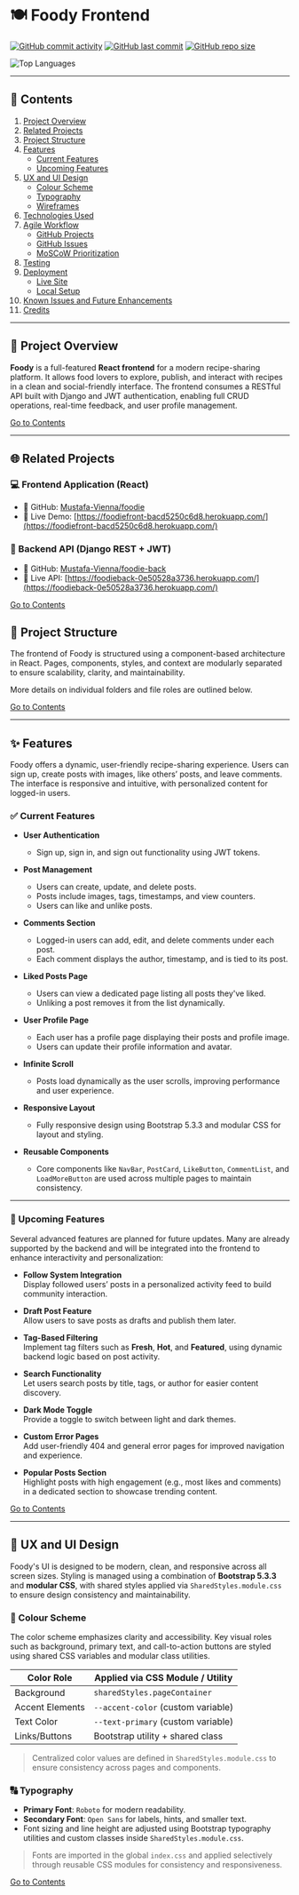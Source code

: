 # 🍽 Foody Frontend

[![GitHub commit activity](https://img.shields.io/github/commit-activity/t/Mustafa-Vienna/foodie)](https://github.com/Mustafa-Vienna/foodie/commits/main)
[![GitHub last commit](https://img.shields.io/github/last-commit/Mustafa-Vienna/foodie)](https://github.com/Mustafa-Vienna/foodie/commits/main)
[![GitHub repo size](https://img.shields.io/github/repo-size/Mustafa-Vienna/foodie)](https://github.com/Mustafa-Vienna/foodie)

![Top Languages](https://github-readme-stats.vercel.app/api/top-langs/?username=Mustafa-Vienna&repo=foodie&layout=compact)

---

## 📖 Contents <a id="contents"></a>

1. [Project Overview](#project-overview)
2. [Related Projects](#related-projects)
3. [Project Structure](#project-structure)
4. [Features](#features)
   - [Current Features](#current-features)
   - [Upcoming Features](#upcoming-features)
5. [UX and UI Design](#ux-and-ui-design)
   - [Colour Scheme](#colour-scheme)
   - [Typography](#typography)
   - [Wireframes](#wireframes)
6. [Technologies Used](#technologies-used)
7. [Agile Workflow](#agile-workflow)
   - [GitHub Projects](#github-projects)
   - [GitHub Issues](#github-issues)
   - [MoSCoW Prioritization](#moscow-prioritization)
8. [Testing](#testing)
9. [Deployment](#deployment)
   - [Live Site](#live-site)
   - [Local Setup](#local-setup)
10. [Known Issues and Future Enhancements](#known-issues-and-future-enhancements)
11. [Credits](#credits)

---

## 🌟 Project Overview <a id="project-overview"></a>

**Foody** is a full-featured **React frontend** for a modern recipe-sharing platform. It allows food lovers to explore, publish, and interact with recipes in a clean and social-friendly interface. The frontend consumes a RESTful API built with Django and JWT authentication, enabling full CRUD operations, real-time feedback, and user profile management.

[Go to Contents](#contents)

---

## 🌐 Related Projects <a id="related-projects"></a>

### 💻 Frontend Application (React)
- 🔗 GitHub: [Mustafa-Vienna/foodie](https://github.com/Mustafa-Vienna/foodie)
- 🚀 Live Demo: [https://foodiefront-bacd5250c6d8.herokuapp.com/](https://foodiefront-bacd5250c6d8.herokuapp.com/)

### 🧠 Backend API (Django REST + JWT)
- 🔗 GitHub: [Mustafa-Vienna/foodie-back](https://github.com/Mustafa-Vienna/foodie-back)
- 🚀 Live API: [https://foodieback-0e50528a3736.herokuapp.com/](https://foodieback-0e50528a3736.herokuapp.com/)

[Go to Contents](#contents)


## 🧱 Project Structure <a id="project-structure"></a>

The frontend of Foody is structured using a component-based architecture in React. Pages, components, styles, and context are modularly separated to ensure scalability, clarity, and maintainability.

More details on individual folders and file roles are outlined below.

[Go to Contents](#contents)

---

## ✨ Features <a id="features"></a>

Foody offers a dynamic, user-friendly recipe-sharing experience. Users can sign up, create posts with images, like others’ posts, and leave comments. The interface is responsive and intuitive, with personalized content for logged-in users.

### ✅ Current Features <a id="current-features"></a>

- **User Authentication**  
  - Sign up, sign in, and sign out functionality using JWT tokens.

- **Post Management**  
  - Users can create, update, and delete posts.
  - Posts include images, tags, timestamps, and view counters.
  - Users can like and unlike posts.

- **Comments Section**  
  - Logged-in users can add, edit, and delete comments under each post.
  - Each comment displays the author, timestamp, and is tied to its post.

- **Liked Posts Page**  
  - Users can view a dedicated page listing all posts they've liked.
  - Unliking a post removes it from the list dynamically.

- **User Profile Page**  
  - Each user has a profile page displaying their posts and profile image.
  - Users can update their profile information and avatar.

- **Infinite Scroll**  
  - Posts load dynamically as the user scrolls, improving performance and user experience.

- **Responsive Layout**  
  - Fully responsive design using Bootstrap 5.3.3 and modular CSS for layout and styling.

- **Reusable Components**  
  - Core components like `NavBar`, `PostCard`, `LikeButton`, `CommentList`, and `LoadMoreButton` are used across multiple pages to maintain consistency.

---

### 🔮 Upcoming Features <a id="upcoming-features"></a>

Several advanced features are planned for future updates. Many are already supported by the backend and will be integrated into the frontend to enhance interactivity and personalization:

- **Follow System Integration**  
  Display followed users’ posts in a personalized activity feed to build community interaction.

- **Draft Post Feature**  
  Allow users to save posts as drafts and publish them later.

- **Tag-Based Filtering**  
  Implement tag filters such as **Fresh**, **Hot**, and **Featured**, using dynamic backend logic based on post activity.

- **Search Functionality**  
  Let users search posts by title, tags, or author for easier content discovery.

- **Dark Mode Toggle**  
  Provide a toggle to switch between light and dark themes.

- **Custom Error Pages**  
  Add user-friendly 404 and general error pages for improved navigation and experience.

- **Popular Posts Section**  
  Highlight posts with high engagement (e.g., most likes and comments) in a dedicated section to showcase trending content.


[Go to Contents](#contents)


---

## 🎨 UX and UI Design <a id="ux-and-ui-design"></a>

Foody's UI is designed to be modern, clean, and responsive across all screen sizes. Styling is managed using a combination of **Bootstrap 5.3.3** and **modular CSS**, with shared styles applied via `SharedStyles.module.css` to ensure design consistency and maintainability.

### 🎨 Colour Scheme <a id="colour-scheme"></a>

The color scheme emphasizes clarity and accessibility. Key visual roles such as background, primary text, and call-to-action buttons are styled using shared CSS variables and modular class utilities.

| Color Role       | Applied via CSS Module / Utility |
|------------------|----------------------------------|
| Background       | `sharedStyles.pageContainer`     |
| Accent Elements  | `--accent-color` (custom variable) |
| Text Color       | `--text-primary` (custom variable) |
| Links/Buttons    | Bootstrap utility + shared class |

> Centralized color values are defined in `SharedStyles.module.css` to ensure consistency across pages and components.

### 🔠 Typography <a id="typography"></a>

- **Primary Font**: `Roboto` for modern readability.
- **Secondary Font**: `Open Sans` for labels, hints, and smaller text.
- Font sizing and line height are adjusted using Bootstrap typography utilities and custom classes inside `SharedStyles.module.css`.

> Fonts are imported in the global `index.css` and applied selectively through reusable CSS modules for consistency and responsiveness.


[Go to Contents](#contents)


